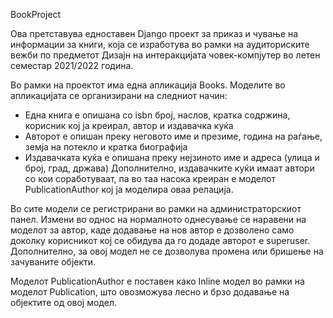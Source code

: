 BookProject

Ова претставува едноставен Django проект за приказ и чување на информации за книги, која се изработува во рамки на аудиториските вежби по предметот Дизајн на интеракцијата човек-компјутер во летен семестар 2021/2022 година.

Во рамки на проектот има една апликација Books. Моделите во апликацијата се организирани на следниот начин:
  - Една книга е опишана со isbn број, наслов, кратка содржина, корисник кој ја креирал, автор и издавачка куќа
  - Авторот е опишан преку неговото име и презиме, година на раѓање, земја на потекло и кратка биографија
  - Издавачката куќа е опишана преку нејзиното име и адреса (улица и број, град, држава)
Дополнително, издавачките куќи имаат автори со кои соработуваат, па во таа насока креиран е моделот PublicationAuthor кој ја моделира оваа релација.

Во сите модели се регистрирани во рамки на администраторскиот панел. Измени во однос на нормалното однесување се наравени на моделот за автор, каде додавање на нов автор е дозволено само доколку корисникот кој се обидува да го додаде авторот е superuser. Дополнително, за овој модел не се дозволува промена или бришење на зачуваните објекти. 

Моделот PublicationAuthor е поставен како Inline модел во рамки на моделот Publication, што овозможува лесно и брзо додавање на објектите од овој модел.
